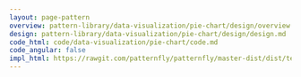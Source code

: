 ```yaml
---
layout: page-pattern
overview: pattern-library/data-visualization/pie-chart/design/overview.md
design: pattern-library/data-visualization/pie-chart/design/design.md
code_html: code/data-visualization/pie-chart/code.md
code_angular: false
impl_html: https://rawgit.com/patternfly/patternfly/master-dist/dist/tests/pie-charts.html
---
```

